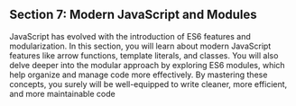 
## Section 7: Modern JavaScript and Modules

JavaScript has evolved with the introduction of ES6 features and modularization. In this section, you will learn about modern JavaScript features like arrow functions, template literals, and classes. You will also delve deeper into the modular approach by exploring ES6 modules, which help organize and manage code more effectively. By mastering these concepts, you surely will be well-equipped to write cleaner, more efficient, and more maintainable code